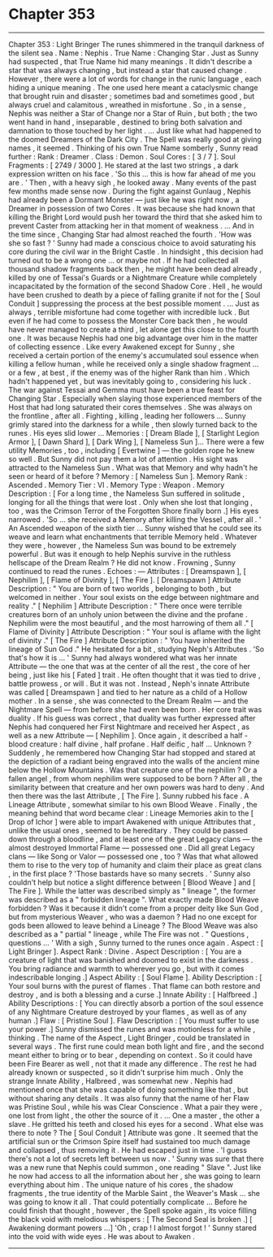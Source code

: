 
# Chapter 353


---

Chapter 353 : Light Bringer
The runes shimmered in the tranquil darkness of the silent sea .
Name : Nephis .
True Name : Changing Star .
Just as Sunny had suspected , that True Name hid many meanings . It didn't describe a star that was always changing , but instead a star that caused change . However , there were a lot of words for change in the runic language , each hiding a unique meaning .
The one used here meant a cataclysmic change that brought ruin and disaster ; sometimes bad and sometimes good , but always cruel and calamitous , wreathed in misfortune .
So , in a sense , Nephis was neither a Star of Change nor a Star of Ruin , but both ; the two went hand in hand , inseparable , destined to bring both salvation and damnation to those touched by her light .
… Just like what had happened to the doomed Dreamers of the Dark City .
The Spell was really good at giving names , it seemed .
Thinking of his own True Name somberly , Sunny read further :
Rank : Dreamer .
Class : Demon .
Soul Cores : [ 3 / 7 ].
Soul Fragments : [ 2749 / 3000 ].
He stared at the last two strings , a dark expression written on his face .
'So this … this is how far ahead of me you are . '
Then , with a heavy sigh , he looked away .
Many events of the past few months made sense now . During the fight against Gunlaug , Nephis had already been a Dormant Monster — just like he was right now , a Dreamer in possession of two Cores . It was because she had known that killing the Bright Lord would push her toward the third that she asked him to prevent Caster from attacking her in that moment of weakness .
… And in the time since , Changing Star had almost reached the fourth .
'How was she so fast ? '
Sunny had made a conscious choice to avoid saturating his core during the civil war in the Bright Castle . In hindsight , this decision had turned out to be a wrong one … or maybe not . If he had collected all thousand shadow fragments back then , he might have been dead already , killed by one of Tessai's Guards or a Nightmare Creature while completely incapacitated by the formation of the second Shadow Core .
Hell , he would have been crushed to death by a piece of falling granite if not for the [ Soul Conduit ] suppressing the process at the best possible moment .
… Just as always , terrible misfortune had come together with incredible luck .
But even if he had come to possess the Monster Core back then , he would have never managed to create a third , let alone get this close to the fourth one .
It was because Nephis had one big advantage over him in the matter of collecting essence .
Like every Awakened except for Sunny , she received a certain portion of the enemy's accumulated soul essence when killing a fellow human , while he received only a single shadow fragment … or a few , at best , if the enemy was of the higher Rank than him . Which hadn't happened yet , but was inevitably going to , considering his luck .
The war against Tessai and Gemma must have been a true feast for Changing Star . Especially when slaying those experienced members of the Host that had long saturated their cores themselves .
She was always on the frontline , after all . Fighting , killing , leading her followers …
Sunny grimly stared into the darkness for a while , then slowly turned back to the runes . His eyes slid lower …
Memories : [ Dream Blade ], [ Starlight Legion Armor ], [ Dawn Shard ], [ Dark Wing ], [ Nameless Sun ]...
There were a few utility Memories , too , including [ Evertwine ] — the golden rope he knew so well . But Sunny did not pay them a lot of attention . His sight was attracted to the Nameless Sun . What was that Memory and why hadn't he seen or heard of it before ?
Memory : [ Nameless Sun ].
Memory Rank : Ascended .
Memory Tier : VI .
Memory Type : Weapon .
Memory Description : [ For a long time , the Nameless Sun suffered in solitude , longing for all the things that were lost . Only when she lost that longing , too , was the Crimson Terror of the Forgotten Shore finally born .]
His eyes narrowed .
'So … she received a Memory after killing the Vessel , after all . '
An Ascended weapon of the sixth tier … Sunny wished that he could see its weave and learn what enchantments that terrible Memory held . Whatever they were , however , the Nameless Sun was bound to be extremely powerful .
But was it enough to help Nephis survive in the ruthless hellscape of the Dream Realm ? He did not know .
Frowning , Sunny continued to read the runes .
Echoes : —
Attributes : [ Dreamspawn ], [ Nephilim ], [ Flame of Divinity ], [ The Fire ].
[ Dreamspawn ] Attribute Description : " You are born of two worlds , belonging to both , but welcomed in neither . Your soul exists on the edge between nightmare and reality ."
[ Nephilim ] Attribute Description : " There once were terrible creatures born of an unholy union between the divine and the profane . Nephilim were the most beautiful , and the most harrowing of them all ."
[ Flame of Divinity ] Attribute Description : " Your soul is aflame with the light of divinity ."
[ The Fire ] Attribute Description : " You have inherited the lineage of Sun God ."
He hesitated for a bit , studying Neph's Attributes .
'So that's how it is … '
Sunny had always wondered what was her innate Attribute — the one that was at the center of all the rest , the core of her being , just like his [ Fated ] trait . He often thought that it was tied to drive , battle prowess , or will .
But it was not .
Instead , Neph's innate Attribute was called [ Dreamspawn ] and tied to her nature as a child of a Hollow mother . In a sense , she was connected to the Dream Realm — and the Nightmare Spell — from before she had even been born .
Her core trait was duality .
If his guess was correct , that duality was further expressed after Nephis had conquered her First Nightmare and received her Aspect , as well as a new Attribute — [ Nephilim ]. Once again , it described a half - blood creature : half divine , half profane .
Half deific , half … Unknown ?
Suddenly , he remembered how Changing Star had stopped and stared at the depiction of a radiant being engraved into the walls of the ancient mine below the Hollow Mountains .
Was that creature one of the nephilim ? Or a fallen angel , from whom nephilim were supposed to be born ? After all , the similarity between that creature and her own powers was hard to deny .
And then there was the last Attribute , [ The Fire ].
Sunny rubbed his face .
A Lineage Attribute , somewhat similar to his own Blood Weave . Finally , the meaning behind that word became clear : Lineage Memories akin to the [ Drop of Ichor ] were able to impart Awakened with unique Attributes that , unlike the usual ones , seemed to be hereditary . They could be passed down through a bloodline , and at least one of the great Legacy clans — the almost destroyed Immortal Flame — possessed one .
Did all great Legacy clans — like Song or Valor — possessed one , too ? Was that what allowed them to rise to the very top of humanity and claim their place as great clans , in the first place ?
'Those bastards have so many secrets . '
Sunny also couldn't help but notice a slight difference between [ Blood Weave ] and [ The Fire ]. While the latter was described simply as " lineage ", the former was described as a " forbidden lineage ".
What exactly made Blood Weave forbidden ? Was it because it didn't come from a proper deity like Sun God , but from mysterious Weaver , who was a daemon ? Had no one except for gods been allowed to leave behind a Lineage ?
The Blood Weave was also described as a " partial " lineage , while The Fire was not .
" Questions , questions … '
With a sigh , Sunny turned to the runes once again .
Aspect : [ Light Bringer ].
Aspect Rank : Divine .
Aspect Description : [ You are a creature of light that was banished and doomed to exist in the darkness . You bring radiance and warmth to wherever you go , but with it comes indescribable longing .]
Aspect Ability : [ Soul Flame ].
Ability Description : [ Your soul burns with the purest of flames . That flame can both restore and destroy , and is both a blessing and a curse .]
Innate Ability : [ Halfbreed .]
Ability Descriptions : [ You can directly absorb a portion of the soul essence of any Nightmare Creature destroyed by your flames , as well as of any human .]
Flaw : [ Pristine Soul ].
Flaw Description : [ You must suffer to use your power .]
Sunny dismissed the runes and was motionless for a while , thinking .
The name of the Aspect , Light Bringer , could be translated in several ways . The first rune could mean both light and fire , and the second meant either to bring or to bear , depending on context . So it could have been Fire Bearer as well , not that it made any difference .
The rest he had already known or suspected , so it didn't surprise him much . Only the strange Innate Ability , Halbreed , was somewhat new . Nephis had mentioned once that she was capable of doing something like that , but without sharing any details .
It was also funny that the name of her Flaw was Pristine Soul , while his was Clear Conscience . What a pair they were , one lost from light , the other the source of it .
… One a master , the other a slave .
He gritted his teeth and closed his eyes for a second .
What else was there to note ?
The [ Soul Conduit ] Attribute was gone . It seemed that the artificial sun or the Crimson Spire itself had sustained too much damage and collapsed , thus removing it . He had escaped just in time .
'I guess there's not a lot of secrets left between us now . '
Sunny was sure that there was a new rune that Nephis could summon , one reading " Slave ". Just like he now had access to all the information about her , she was going to learn everything about him .
The unique nature of his cores , the shadow fragments , the true identity of the Marble Saint , the Weaver's Mask … she was going to know it all .
That could potentially complicate …
Before he could finish that thought , however , the Spell spoke again , its voice filling the black void with melodious whispers :
[ The Second Seal is broken .]
[ Awakening dormant powers …]
'Oh , crap ! I almost forgot ! '
Sunny stared into the void with wide eyes .
He was about to Awaken .

---

